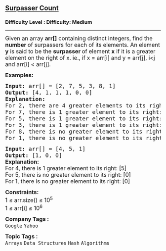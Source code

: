 <h2><a href="https://www.geeksforgeeks.org/problems/surpasser-count0615/1?page=7&category=Hash&sortBy=submissions">Surpasser Count</a></h2><h3>Difficulty Level : Difficulty: Medium</h3><hr><div class="problems_problem_content__Xm_eO"><p><span style="font-size: 18px;">Given an array <strong>arr[]</strong> containing distinct integers, find the <strong>number </strong>of surpassers for each of its elements. </span><span style="font-size: 18px;">An element </span><strong style="font-size: 18px;">y</strong><span style="font-size: 18px;"> is said to be the <strong>surpasser </strong>of element </span><strong style="font-size: 18px;">x</strong><span style="font-size: 18px;"> if it is a greater element on the right of x. ie., if x = arr[i] and y = arr[j], i&lt;j and arr[i] &lt; arr[j].</span></p>
<p><span style="font-size: 18px;"><strong>Examples:</strong></span></p>
<pre><span style="font-size: 18px;"><strong>Input: </strong>arr[] = [2, 7, 5, 3, 8, 1]<br></span><span style="font-size: 18px;"><strong>Output:</strong> [4, 1, 1, 1, 0, 0]</span>
<span style="font-size: 18px;"><strong style="font-size: 18px;">Explanation:</strong><span style="font-size: 18px;"><br>For 2, there are 4 greater elements to its right: [7, 5, 3, 8]
For 7, there is 1 greater element to its right: [8]
For 5, there is 1 greater element to its right: [8]
For 3, there is 1 greater element to its right: [8]
For 8, there is no greater element to its right: [0]
For 1, there is no greater element to its right: [0]</span></span></pre>
<pre><span style="font-size: 18px;"><strong>Input: </strong>arr[] = [4, 5, 1]</span>
<span style="font-size: 18px;"><strong>Output:</strong> [1, 0, 0]<br></span><strong><span style="font-size: 18px; font-family: -apple-system, BlinkMacSystemFont, 'Segoe UI', Roboto, Oxygen, Ubuntu, Cantarell, 'Open Sans', 'Helvetica Neue', sans-serif;">Explanation</span></strong><strong style="font-size: 18px; font-family: -apple-system, BlinkMacSystemFont, 'Segoe UI', Roboto, Oxygen, Ubuntu, Cantarell, 'Open Sans', 'Helvetica Neue', sans-serif;">:</strong><br><span style="font-size: 18px; font-family: -apple-system, BlinkMacSystemFont, 'Segoe UI', Roboto, Oxygen, Ubuntu, Cantarell, 'Open Sans', 'Helvetica Neue', sans-serif;">For 4, there is 1 greater element to its right: [5]
For 5, there is no greater element to its right: [0]
For 1, there is no greater element to its right: [0]</span></pre>
<p><span style="font-size: 18px;"><strong>Constraints:</strong><br>1 ≤ arr.size() ≤ 10<sup>5</sup><br>1 ≤ arr[i] ≤ 10<sup>6</sup></span></p></div><p><span style=font-size:18px><strong>Company Tags : </strong><br><code>Google</code>&nbsp;<code>Yahoo</code>&nbsp;<br><p><span style=font-size:18px><strong>Topic Tags : </strong><br><code>Arrays</code>&nbsp;<code>Data Structures</code>&nbsp;<code>Hash</code>&nbsp;<code>Algorithms</code>&nbsp;